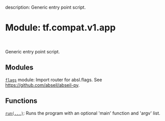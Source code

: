 description: Generic entry point script.

<div itemscope itemtype="http://developers.google.com/ReferenceObject">
<meta itemprop="name" content="tf.compat.v1.app" />
<meta itemprop="path" content="Stable" />
</div>

# Module: tf.compat.v1.app

<!-- Insert buttons and diff -->

<table class="tfo-notebook-buttons tfo-api nocontent" align="left">

</table>



Generic entry point script.



## Modules

[`flags`](../../../tf/compat/v1/flags.md) module: Import router for absl.flags. See https://github.com/abseil/abseil-py.

## Functions

[`run(...)`](../../../tf/compat/v1/app/run.md): Runs the program with an optional 'main' function and 'argv' list.

